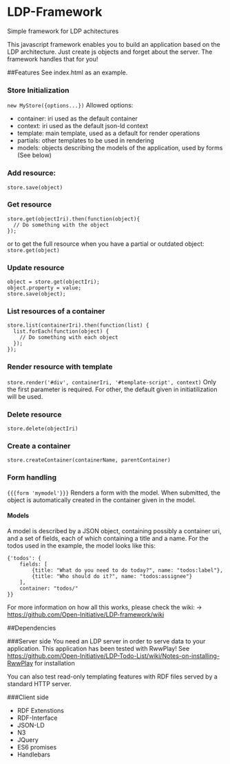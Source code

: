 # LDP-Framework
Simple framework for LDP achitectures

This javascript framework enables you to build an application based on the LDP architecture.
Just create js objects and forget about the server. The framework handles that for you!

##Features
See index.html as an example.

### Store Initialization
`new MyStore({options...})`
Allowed options:
* container: iri used as the default container
* context: iri used as the default json-ld context
* template: main template, used as a default for render operations
* partials: other templates to be used in rendering
* models: objects describing the models of the application, used by forms (See below)

### Add resource:
`store.save(object)`

### Get resource
```
store.get(objectIri).then(function(object){
  // Do something with the object
});
```
or to get the full resource when you have a partial or outdated object:
`store.get(object)`

### Update resource
```
object = store.get(objectIri);
object.property = value;
store.save(object);
```

### List resources of a container
```
store.list(containerIri).then(function(list) {
  list.forEach(function(object) {
    // Do something with each object
  });
});
```

### Render resource with template
```store.render('#div', containerIri, '#template-script', context)```
Only the first parameter is required. For other, the default given in initiatilization will be used.

### Delete resource
`store.delete(objectIri)`

### Create a container
`store.createContainer(containerName, parentContainer)`

### Form handling
`{{{form 'mymodel'}}}`
Renders a form with the model. When submitted, the object is automatically created in the container given in the model.

#### Models
A model is described by a JSON object, containing possibly a container uri, and a set of fields, each of which containing a title and a name. For the todos used in the example, the model looks like this:
```
{'todos': {
    fields: [
        {title: "What do you need to do today?", name: "todos:label"},
        {title: "Who should do it?", name: "todos:assignee"}
    ],
    container: "todos/"
}}
```

For more information on how all this works, please check the wiki:
-> https://github.com/Open-Initiative/LDP-framework/wiki

##Dependencies

###Server side
You need an LDP server in order to serve data to your application.
This application has been tested with RwwPlay!
See https://github.com/Open-Initiative/LDP-Todo-List/wiki/Notes-on-installing-RwwPlay for installation

You can also test read-only templating features with RDF files served by a standard HTTP server.

###Client side
* RDF Extenstions
* RDF-Interface
* JSON-LD
* N3
* JQuery
* ES6 promises
* Handlebars
